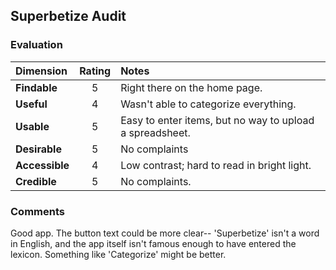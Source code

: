 ## Superbetize Audit

### Evaluation

| Dimension      | Rating | Notes                                                    |
| :------------- | :----: | :------------------------------------------------------- |
| __Findable__   | 5      | Right there on the home page.                            |
| __Useful__     | 4      | Wasn't able to categorize everything.                    |
| __Usable__     | 5      | Easy to enter items, but no way to upload a spreadsheet. |
| __Desirable__  | 5      | No complaints                                            |
| __Accessible__ | 4      | Low contrast; hard to read in bright light.              | 
| __Credible__   | 5      | No complaints.                                           |

### Comments

Good app. The button text could be more clear-- 'Superbetize' isn't a word in English, and the 
app itself isn't famous enough to have entered the lexicon. Something like 'Categorize' might be better.